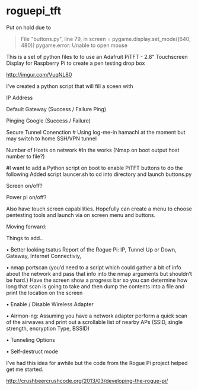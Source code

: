 roguepi_tft
===========

Put on hold due to 
>  File "buttons.py", line 79, in <module>
>    screen = pygame.display.set_mode((640, 480))
>pygame.error: Unable to open mouse



This is a set of python files to to use an Adafruit PiTFT - 2.8" Touchscreen Display for Raspberry Pi to create a pen testing drop box

http://imgur.com/VuqNL80

I've created a python script that will fill a sceen with 

IP Address

Default Gateway (Success / Failure Ping)

Pinging Google (Success / Failure)

Secure Tunnel Conenction # Using log-me-in hamachi at the moment but may switch to home SSH/VPN tunnel

Number of Hosts on network #In the works (Nmap on boot output host number to file?)


#I want to add a Python script on boot to enable PiTFT buttons to do the following
Added script launcer.sh to cd into directory and launch buttons.py

Screen on/off?

Power pi on/off?


Also have touch screen capabilities. Hopefully can create a menu to choose pentesting tools and launch via on screen menu and buttons.



Moving forward: 

Things to add..

• Better looking tsatus Report of the Rogue Pi: IP, Tunnel Up or Down, Gateway, Internet Connectiviy,

• nmap portscan (you’d need to a script which could gather a bit of info about the network and pass that info into the nmap arguments but shouldn’t be hard.) Have the screen show a progress bar so you can determine how long that scan is going to take and then dump the contents into a file and print the location on the screen

• Enable / Disable Wireless Adapter

• Airmon-ng: Assuming you have a network adapter perform a quick scan of the airwaves and print out a scrollable list of nearby APs (SSID, single strength, encryption Type, BSSID)

• Tunneling Options

• Self-destruct mode



I've had this idea for awhile but the code from the Rogue Pi project helped get me started.

http://crushbeercrushcode.org/2013/03/developing-the-rogue-pi/
